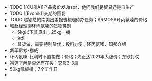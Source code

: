 - TODO [[CURIA]]产品报价发Jason，他问我们是贸易还是自生产
- TODO [[Evonik]]交期的回复
- TODO 超颖总的南美出差报告梳理待办任务；ARMOSA环丙氨嗪的价格
- 和赵经理聊环丙氨嗪的货物类别
	- 5kg以下普货出；25kg一桶
	- 9类
	- 普货做，需要特别货代；投料方便；环丙氨嗪，国邦介绍
- 氟苯尼考-挪威
- 环丙氨嗪-比利时不直接做；价格；先正达2021年大涨价；东欧打仗
- 渠道了解是否还有在买；交货2-3周
- 50kg纸板桶；7个工作日
-